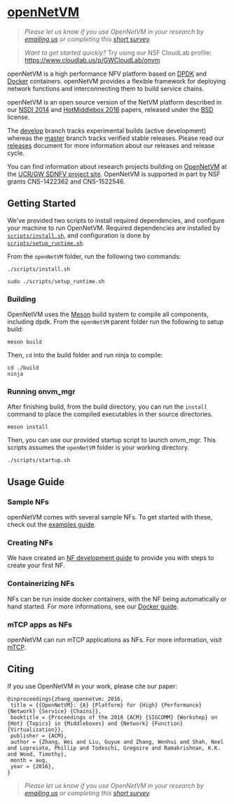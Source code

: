 # [openNetVM][onvm]

> _Please let us know if you use OpenNetVM in your research by [emailing us](mailto:timwood@gwu.edu) or completing this [short survey](https://goo.gl/forms/oxcnGO45Kxq1Zyyi2)._

> _Want to get started quickly?_ Try using our NSF CloudLab profile: <https://www.cloudlab.us/p/GWCloudLab/onvm>

openNetVM is a high performance NFV platform based on [DPDK][dpdk] and [Docker][docker] containers.  openNetVM provides a flexible framework for deploying network functions and interconnecting them to build service chains.

openNetVM is an open source version of the NetVM platform described in our [NSDI 2014][nsdi14] and [HotMiddlebox 2016][hotmiddlebox16] papers, released under the [BSD][license] license.  

The [develop][dev] branch tracks experimental builds (active development) whereas the [master][mast] branch tracks verified stable releases.  Please read our [releases][rels] document for more information about our releases and release cycle.

You can find information about research projects building on [OpenNetVM][onvm] at the [UCR/GW SDNFV project site][sdnfv]. OpenNetVM is supported in part by NSF grants CNS-1422362 and CNS-1522546.

## Getting Started

We've provided two scripts to install required dependencies, and configure your machine to run OpenNetVM. Required dependencies are installed by [`scripts/install.sh`](/scripts/install.sh), and configuration is done by [`scripts/setup_runtime.sh`](/scripts/setup_runtime.sh).

From the `openNetVM` folder, run the following two commands:

```text
./scripts/install.sh
```

```text
sudo ./scripts/setup_runtime.sh
```

### Building

OpenNetVM uses the [Meson][meson] build system to compile all components, including dpdk. From the `openNetVM` parent folder run the following to setup build:

```text
meson build
```

Then, `cd` into the build folder and run ninja to compile:

```text
cd ./build
ninja
```

### Running onvm_mgr

After finishing build, from the build directory, you can run the `install` command to place the compiled executables in ther source directories.

```text
meson install
```

Then, you can use our provided startup script to launch onvm_mgr. This scripts assumes the `openNetVM` folder is your working directory.

```text
./scripts/startup.sh
```

## Usage Guide

### Sample NFs

openNetVM comes with several sample NFs. To get started with these, check out the [examples guide][examples].

### Creating NFs

We have created an [NF development guide][nfs] to provide you with steps to create your first NF.

### Containerizing NFs

NFs can be run inside docker containers, with the NF being automatically or hand started. For more informations, see our [Docker guide][docker-nf].

### mTCP apps as NFs

openNetVM can run mTCP applications as NFs. For more information, visit [mTCP][mtcp].

## Citing

If you use OpenNetVM in your work, please cite our paper:

```text
@inproceedings{zhang_opennetvm:_2016,
 title = {{OpenNetVM}: {A} {Platform} for {High} {Performance} {Network} {Service} {Chains}},
 booktitle = {Proceedings of the 2016 {ACM} {SIGCOMM} {Workshop} on {Hot} {Topics} in {Middleboxes} and {Network} {Function} {Virtualization}},
 publisher = {ACM},
 author = {Zhang, Wei and Liu, Guyue and Zhang, Wenhui and Shah, Neel and Lopreiato, Phillip and Todeschi, Gregoire and Ramakrishnan, K.K. and Wood, Timothy},
 month = aug,
 year = {2016},
}
```

>_Please let us know if you use OpenNetVM in your research by [emailing us](mailto:timwood@gwu.edu) or completing this [short survey](https://goo.gl/forms/oxcnGO45Kxq1Zyyi2)._

[onvm]: http://sdnfv.github.io/onvm/
[sdnfv]: http://sdnfv.github.io/
[license]: LICENSE
[dpdk]: http://dpdk.org
[docker]: https://www.docker.com/
[nsdi14]: http://faculty.cs.gwu.edu/timwood/papers/14-NSDI-netvm.pdf
[hotmiddlebox16]: http://faculty.cs.gwu.edu/timwood/papers/16-HotMiddlebox-onvm.pdf
[examples]: https://opennetvm.readthedocs.io/en/develop/examples/index.html
[nfs]: https://opennetvm.readthedocs.io/en/develop/nfdev/index.html
[docker-nf]: https://opennetvm.readthedocs.io/en/develop/docker/index.html
[dev]: https://github.com/sdnfv/openNetVM/tree/develop
[mast]: https://github.com/sdnfv/openNetVM/tree/master
[rels]: docs/Releases.md
[mtcp]: https://github.com/eunyoung14/mtcp
[meson]: https://mesonbuild.com/
